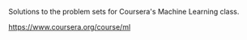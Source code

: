 Solutions to the problem sets for Coursera's Machine Learning class.


https://www.coursera.org/course/ml